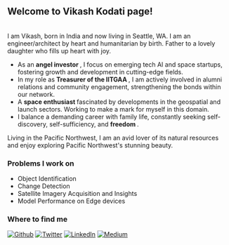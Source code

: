 ## Welcome to Vikash Kodati page!

<!--
**vikashkodati/vikashkodati** is a ✨ _special_ ✨ repository because its `README.md` (this file) appears on your GitHub profile.

Here are some ideas to get you started:

- 🔭 I’m currently working on ...
- 🌱 I’m currently learning ...
- 👯 I’m looking to collaborate on ...
- 🤔 I’m looking for help with ...
- 💬 Ask me about ...
- 📫 How to reach me: ...
- 😄 Pronouns: ...
- ⚡ Fun fact: ...
-->
<p>
</br>
I am Vikash, born in India and now living in Seattle, WA. I am an engineer/architect by heart and humanitarian by birth. Father to a lovely daughter who fills up heart with joy.

<ul>
<li> As an <b> angel investor </b>, I focus on emerging tech AI and space startups, fostering growth and development in cutting-edge fields. </li>
<li> In my role as <b> Treasurer of the IITGAA </b>, I am actively involved in alumni relations and community engagement, strengthening the bonds within our network. </li>
<li> A <b> space enthusiast </b> fascinated by developments in the geospatial and launch sectors. Working to make a mark for myself in this domain. </li>
<li> I balance a demanding career with family life, constantly seeking self-discovery, self-sufficiency, and <b> freedom </b>. </li>
</ul>
Living in the Pacific Northwest, I am an avid lover of its natural resources and enjoy exploring Pacific Northwest's stunning beauty.
</p>

<h3>Problems I work on</h3>
<ul>
<li> Object Identification </li>
<li> Change Detection </li>
<li> Satellite Imagery Acquisition and Insights </li>
<li> Model Performance on Edge devices </li>
</ul>

<h3>Where to find me</h3>
<p>
<a href="https://github.com/vikashkodati/" target="_blank"><img alt="Github" src="https://img.shields.io/badge/GitHub-%2312100E.svg?&style=for-the-badge&logo=Github&logoColor=white" /></a> 
<a href="https://twitter.com/vikashkodati" target="_blank"><img alt="Twitter" src="https://img.shields.io/badge/twitter-%231DA1F2.svg?&style=for-the-badge&logo=twitter&logoColor=white" /></a> 
<a href="https://www.linkedin.com/in/vikashkodati" target="_blank"><img alt="LinkedIn" src="https://img.shields.io/badge/linkedin-%230077B5.svg?&style=for-the-badge&logo=linkedin&logoColor=white" /></a> 
<a href="https://vikashkodati.com/" target="_blank"><img alt="Medium" src="https://img.shields.io/badge/My_Personal-Website-blue" /></a>
</p>
